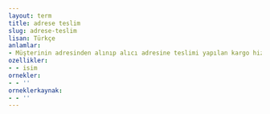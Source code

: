```yaml
---
layout: term
title: adrese teslim
slug: adrese-teslim
lisan: Türkçe
anlamlar:
- Müşterinin adresinden alınıp alıcı adresine teslimi yapılan kargo hizmeti
ozellikler:
- - isim
ornekler:
- - ''
orneklerkaynak:
- - ''
---
```

